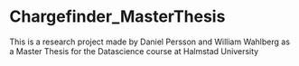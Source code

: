 # Chargefinder_MasterThesis
This is a research project made by Daniel Persson and William Wahlberg as a Master Thesis for the Datascience course at Halmstad University
